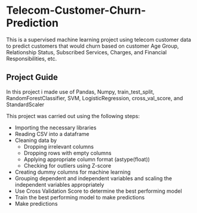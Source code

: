 # Telecom-Customer-Churn-Prediction
This is a supervised machine learning project using telecom customer data to predict customers that would churn based on customer Age Group, Relationship Status, Subscribed Services, Charges, and Financial Responsibilities, etc.
## Project Guide
In this project i made use of Pandas, Numpy, train_test_split, RandomForestClassifier, SVM, LogisticRegression, cross_val_score, and StandardScaler

This project was carried out using the following steps:
* Importing the necessary libraries 
* Reading CSV into a dataframe
* Cleaning data by
  * Dropping irrelevant columns
  * Dropping rows with empty columns
  * Applying appropriate column format (astype(float))
  * Checking for outliers using Z-score
* Creating dummy columns for machine learning
* Grouping dependent and independent variables and scaling the independent variables appropriately
* Use Cross Validation Score to determine the best performing model
* Train the best performing model to make predictions 
* Make predictions
